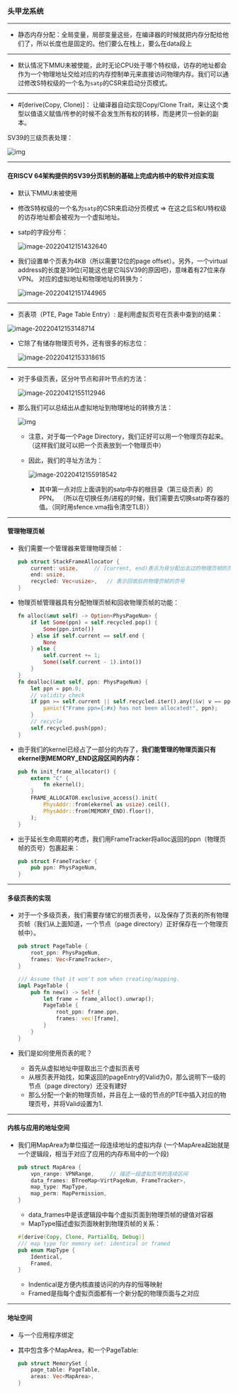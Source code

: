 ### 头甲龙系统

---

+ 静态内存分配：全局变量，局部变量这些，在编译器的时候就把内存分配给他们了，所以长度也是固定的。他们要么在栈上，要么在data段上

---

+ 默认情况下MMU未被使能，此时无论CPU处于哪个特权级，访存的地址都会作为一个物理地址交给对应的内存控制单元来直接访问物理内存。我们可以通过修改S特权级的一个名为`satp`的CSR来启动分页模式。

---

+ \#[derive(Copy, Clone)]： 让编译器自动实现Copy/Clone Trait，来让这个类型以值语义赋值/传参的时候不会发生所有权的转移，而是拷贝一份新的副本。

SV39的三级页表处理：

![img](https://rcore-os.github.io/rCore-Tutorial-Book-v3/_images/sv39-full.png)

---

#### 在RISCV 64架构提供的SV39分页机制的基础上完成内核中的软件对应实现

+ 默认下MMU未被使用

+ 修改S特权级的一个名为`satp`的CSR来启动分页模式 => 在这之后S和U特权级的访存地址都会被视为一个虚拟地址。

+ satp的字段分布：

  ![image-20220412151432640](C:\Users\LENOVO\AppData\Roaming\Typora\typora-user-images\image-20220412151432640.png)

+ 我们设置单个页表为4KB（所以需要12位的page offset）。另外，一个virtual address的长度是39位(可能这也是它叫SV39的原因吧)，意味着有27位来存VPN。 对应的虚拟地址和物理地址的转换为：

  ![image-20220412151744965](C:\Users\LENOVO\AppData\Roaming\Typora\typora-user-images\image-20220412151744965.png)

  

---

+ 页表项（PTE, Page Table Entry）: 是利用虚拟页号在页表中查到的结果：

![image-20220412153148714](C:\Users\LENOVO\AppData\Roaming\Typora\typora-user-images\image-20220412153148714.png)

+ 它除了有储存物理页号外，还有很多的标志位：

  ![image-20220412153318615](C:\Users\LENOVO\AppData\Roaming\Typora\typora-user-images\image-20220412153318615.png)

---

+ 对于多级页表，区分叶节点和非叶节点的方法：

  ![image-20220412155112946](C:\Users\LENOVO\AppData\Roaming\Typora\typora-user-images\image-20220412155112946.png)

+ 那么我们可以总结出从虚拟地址到物理地址的转换方法：

  ![img](https://rcore-os.github.io/rCore-Tutorial-Book-v3/_images/sv39-full.png)

  + 注意，对于每一个Page Directory，我们正好可以用一个物理页存起来。（这样我们就可以把一个页表放到一个物理页中）

  + 因此，我们的寻址方法为：

    ![image-20220412155918542](C:\Users\LENOVO\AppData\Roaming\Typora\typora-user-images\image-20220412155918542.png) 

    + 其中第一点对应上面讲到的satp中存的根目录（第三级页表）的PPN。 （所以在切换任务/进程的时候，我们需要去切换satp寄存器的值。（同时用sfence.vma指令清空TLB））

---

#### 管理物理页帧

+ 我们需要一个管理器来管理物理页帧：

  ```rust
  pub struct StackFrameAllocator {
      current: usize,     // [current, end)表示为背分配出去过的物理页帧的页号
      end: usize,
      recycled: Vec<usize>,   // 表示回收后的物理页帧的页号
  }
  ```

+ 物理页帧管理器具有分配物理页帧和回收物理页帧的功能：

  ```rust
  fn alloc(&mut self) -> Option<PhysPageNum> {
      if let Some(ppn) = self.recycled.pop() {
          Some(ppn.into())
      } else if self.current == self.end {
          None
      } else {
          self.current += 1;
          Some((self.current - 1).into())
      }
  }
  fn dealloc(&mut self, ppn: PhysPageNum) {
      let ppn = ppn.0;
      // validity check
      if ppn >= self.current || self.recycled.iter().any(|&v| v == ppn) {
          panic!("Frame ppn={:#x} has not been allocated!", ppn);
      }
      // recycle
      self.recycled.push(ppn);
  }
  ```

+ 由于我们的kernel已经占了一部分的内存了，**我们能管理的物理页面只有ekernel到MEMORY_END这段区间的内存：**

  ```rust
  pub fn init_frame_allocator() {
      extern "C" {
          fn ekernel();
      }
      FRAME_ALLOCATOR.exclusive_access().init(
          PhysAddr::from(ekernel as usize).ceil(),
          PhysAddr::from(MEMORY_END).floor(),
      );
  }
  ```

+ 出于延长生命周期的考虑，我们用FrameTracker将alloc返回的ppn（物理页帧的页号）包裹起来：

  ```rust
  pub struct FrameTracker {
      pub ppn: PhysPageNum,
  }
  ```

---

#### 多级页表的实现

+ 对于一个多级页表，我们需要存储它的根页表号，以及保存了页表的所有物理页帧（我们从上面知道，一个节点（page directory）正好保存在一个物理页帧中）。

  ```rust
  pub struct PageTable {
      root_ppn: PhysPageNum,
      frames: Vec<FrameTracker>,
  }
  
  /// Assume that it won't oom when creating/mapping.
  impl PageTable {
      pub fn new() -> Self {
          let frame = frame_alloc().unwrap();
          PageTable {
              root_ppn: frame.ppn,
              frames: vec![frame],
          }
      }
  }
  ```

+ 我们是如何使用页表的呢？

  + 首先从虚拟地址中提取出三个虚拟页表号
  + 从根页表开始找，如果返回的pageEntry的Valid为0，那么说明下一级的节点（page directory）还没有建好
  + 那么分配一个新的物理页帧，并且在上一级的节点的PTE中插入对应的物理页号，并将Valid设置为1.

---

#### 内核与应用的地址空间

+ 我们用MapArea为单位描述一段连续地址的虚拟内存 (一个MapArea起始就是一个逻辑段，相当于对应了应用的内存布局中的一个段)

  ```rust
  pub struct MapArea {
      vpn_range: VPNRange,     // 描述一段虚拟页号的连续区间
      data_frames: BTreeMap<VirtPageNum, FrameTracker>,
      map_type: MapType,
      map_perm: MapPermission,
  }
  ```

  + data_frames中是该逻辑段中每个虚拟页面到物理页帧的键值对容器
  + MapType描述虚拟页面映射到物理页帧的关系：

  ```rust
  #[derive(Copy, Clone, PartialEq, Debug)]
  /// map type for memory set: identical or framed
  pub enum MapType {
      Identical,
      Framed,
  }
  ```

  + Indentical是方便内核直接访问的内存的恒等映射
  + Framed是指每个虚拟页面都有一个新分配的物理页面与之对应

---

#### 地址空间

+ 与一个应用程序绑定

+ 其中包含多个MapArea，和一个PageTable:

  ```rust
  pub struct MemorySet {
      page_table: PageTable,
      areas: Vec<MapArea>,
  }
  ```

  
